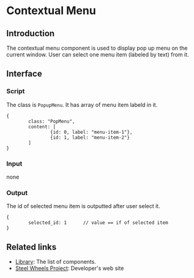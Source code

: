 # Contextual Menu

## Introduction
The contextual menu component is used to display pop up menu on the current window. User can select one menu item (labeled by text) from it.

## Interface
### Script
The class is `PopupMenu`. It has array of menu item labeld in it.
````
{
        class: "PopMenu",
        content: [
                {id: 0, label: "menu-item-1"},
                {id: 1, label: "menu-item-2"}
        ]
}
````

### Input
none

### Output
The id of selected menu item is outputted after user select it.
````
{
        selected_id: 1      // value == if of selected item
}
````


## Related links
* [Library](https://github.com/steelwheels/KiwiCompnents/blob/master/Document/Library.md): The list of components. 
* [Steel Wheels Project](https://steelwheels.github.io): Developer's web site
